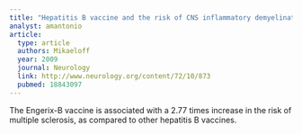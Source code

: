 ```yaml
---
title: "Hepatitis B vaccine and the risk of CNS inflammatory demyelination in childhood"
analyst: amantonio
article:
  type: article
  authors: Mikaeloff
  year: 2009
  journal: Neurology
  link: http://www.neurology.org/content/72/10/873
  pubmed: 18843097
---
```


The Engerix-B vaccine is associated with a 2.77 times increase in the risk of multiple sclerosis, as compared to other hepatitis B vaccines.
